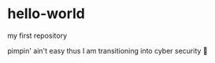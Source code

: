 # hello-world
my first repository 


pimpin' ain't easy thus I am transitioning into cyber security 🙂

